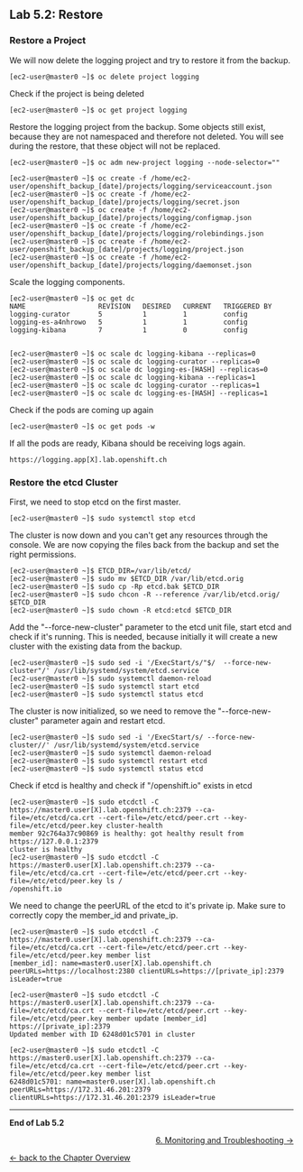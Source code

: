 ## Lab 5.2: Restore

### Restore a Project

We will now delete the logging project and try to restore it from the backup.
```
[ec2-user@master0 ~]$ oc delete project logging
```

Check if the project is being deleted
```
[ec2-user@master0 ~]$ oc get project logging
```

Restore the logging project from the backup. Some objects still exist, because they are not namespaced and therefore not deleted. You will see during the restore, that these object will not be replaced.
```
[ec2-user@master0 ~]$ oc adm new-project logging --node-selector=""

[ec2-user@master0 ~]$ oc create -f /home/ec2-user/openshift_backup_[date]/projects/logging/serviceaccount.json
[ec2-user@master0 ~]$ oc create -f /home/ec2-user/openshift_backup_[date]/projects/logging/secret.json
[ec2-user@master0 ~]$ oc create -f /home/ec2-user/openshift_backup_[date]/projects/logging/configmap.json
[ec2-user@master0 ~]$ oc create -f /home/ec2-user/openshift_backup_[date]/projects/logging/rolebindings.json
[ec2-user@master0 ~]$ oc create -f /home/ec2-user/openshift_backup_[date]/projects/logging/project.json
[ec2-user@master0 ~]$ oc create -f /home/ec2-user/openshift_backup_[date]/projects/logging/daemonset.json
```

Scale the logging components.
```
[ec2-user@master0 ~]$ oc get dc
NAME                  REVISION   DESIRED   CURRENT   TRIGGERED BY
logging-curator       5          1         1         config
logging-es-a4nhrowo   5          1         1         config
logging-kibana        7          1         0         config


[ec2-user@master0 ~]$ oc scale dc logging-kibana --replicas=0
[ec2-user@master0 ~]$ oc scale dc logging-curator --replicas=0
[ec2-user@master0 ~]$ oc scale dc logging-es-[HASH] --replicas=0
[ec2-user@master0 ~]$ oc scale dc logging-kibana --replicas=1
[ec2-user@master0 ~]$ oc scale dc logging-curator --replicas=1
[ec2-user@master0 ~]$ oc scale dc logging-es-[HASH] --replicas=1
``` 

Check if the pods are coming up again
```
[ec2-user@master0 ~]$ oc get pods -w
```

If all the pods are ready, Kibana should be receiving logs again.
```
https://logging.app[X].lab.openshift.ch
```


### Restore the etcd Cluster

First, we need to stop etcd on the first master.
```
[ec2-user@master0 ~]$ sudo systemctl stop etcd
```

The cluster is now down and you can't get any resources through the console. We are now copying the files back from the backup and set the right permissions.
```
[ec2-user@master0 ~]$ ETCD_DIR=/var/lib/etcd/
[ec2-user@master0 ~]$ sudo mv $ETCD_DIR /var/lib/etcd.orig
[ec2-user@master0 ~]$ sudo cp -Rp etcd.bak $ETCD_DIR
[ec2-user@master0 ~]$ sudo chcon -R --reference /var/lib/etcd.orig/ $ETCD_DIR
[ec2-user@master0 ~]$ sudo chown -R etcd:etcd $ETCD_DIR
```

Add the "--force-new-cluster" parameter to the etcd unit file, start etcd and check if it's running. This is needed, because initially it will create a new cluster with the existing data from the backup.
```
[ec2-user@master0 ~]$ sudo sed -i '/ExecStart/s/"$/  --force-new-cluster"/' /usr/lib/systemd/system/etcd.service
[ec2-user@master0 ~]$ sudo systemctl daemon-reload
[ec2-user@master0 ~]$ sudo systemctl start etcd
[ec2-user@master0 ~]$ sudo systemctl status etcd
```

The cluster is now initialized, so we need to remove the "--force-new-cluster" parameter again and restart etcd.
```
[ec2-user@master0 ~]$ sudo sed -i '/ExecStart/s/ --force-new-cluster//' /usr/lib/systemd/system/etcd.service
[ec2-user@master0 ~]$ sudo systemctl daemon-reload
[ec2-user@master0 ~]$ sudo systemctl restart etcd
[ec2-user@master0 ~]$ sudo systemctl status etcd
```

Check if etcd is healthy and check if "/openshift.io" exists in etcd
```
[ec2-user@master0 ~]$ sudo etcdctl -C https://master0.user[X].lab.openshift.ch:2379 --ca-file=/etc/etcd/ca.crt --cert-file=/etc/etcd/peer.crt --key-file=/etc/etcd/peer.key cluster-health
member 92c764a37c90869 is healthy: got healthy result from https://127.0.0.1:2379
cluster is healthy
[ec2-user@master0 ~]$ sudo etcdctl -C https://master0.user[X].lab.openshift.ch:2379 --ca-file=/etc/etcd/ca.crt --cert-file=/etc/etcd/peer.crt --key-file=/etc/etcd/peer.key ls /
/openshift.io
```

We need to change the peerURL of the etcd to it's private ip. Make sure to
correctly copy the member_id and private_ip.
```
[ec2-user@master0 ~]$ sudo etcdctl -C https://master0.user[X].lab.openshift.ch:2379 --ca-file=/etc/etcd/ca.crt --cert-file=/etc/etcd/peer.crt --key-file=/etc/etcd/peer.key member list
[member_id]: name=master0.user[X].lab.openshift.ch peerURLs=https://localhost:2380 clientURLs=https://[private_ip]:2379 isLeader=true

[ec2-user@master0 ~]$ sudo etcdctl -C https://master0.user[X].lab.openshift.ch:2379 --ca-file=/etc/etcd/ca.crt --cert-file=/etc/etcd/peer.crt --key-file=/etc/etcd/peer.key member update [member_id] https://[private_ip]:2379
Updated member with ID 6248d01c5701 in cluster

[ec2-user@master0 ~]$ sudo etcdctl -C https://master0.user[X].lab.openshift.ch:2379 --ca-file=/etc/etcd/ca.crt --cert-file=/etc/etcd/peer.crt --key-file=/etc/etcd/peer.key member list
6248d01c5701: name=master0.user[X].lab.openshift.ch peerURLs=https://172.31.46.201:2379 clientURLs=https://172.31.46.201:2379 isLeader=true
```


---

**End of Lab 5.2**

<p width="100px" align="right"><a href="60_monitoring_troubleshooting.md">6. Monitoring and Troubleshooting →</a></p>

[← back to the Chapter Overview](50_backup_restore.md)
